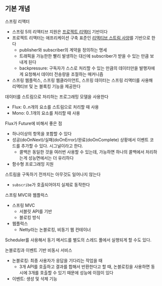 ## 기본 개념
스프링 리액터
- 스프링 5의 리액티브 지원은 [프로젝트 리액터](https://projectreactor.io) 기반이다
- 프로젝트 리액터는 애프리케이션 구축 표준인 [리액티브 스트림 사양](http://www.reactive-streams.org)를 기반으로 한다
   - publisher와 subscriber의 계약을 정의하는 명세
   - 트래픽을 가능한한 빨리 발생하는 대신에 subscriber가 받을 수 있는 만큼 보내게 된다
   - backpressure: 구독자가 스스로 처리할 수 있는 만큼의 데이터만을 발행자에게 요청해서 데이터 전송량을 조절하는 매커니즘
- 스프링 웹플럭스, 스프링 웹클라이언트, 스프링 데이터는 스프링 리액터를 사용해 리액티브 및 논 블록킹 기능을 제공한다

데이터를 스트림으로 처리하는 프로그래밍 모델을 사용한다
- Flux: 0..n개의 요소를 스트림으로 처리할 때 사용
- Mono: 0..1개의 요소를 처리할 때 사용

Flux가 Future에 비해서 좋은 점
- 하나이상의 항목을 포함할 수 있다
- 성공(doOnNext)/실패(doOnError)/완료(doOnComplete) 상황에서 이벤트 코드를 추가할 수 있다. 시그널이라고 한다. 
   - 콜백은 동일한 것을 여러번 사용할 수 있는데, 가능하면 하나의 콜백에서 처리하는게 성능면에서는 더 유리하다
- 함수형 프로그래밍 지원

스트림을 구독하기 전까지는 아무것도 일어나지 않는다
- `subscribe`가 호출되어야지 실제로 동작한다

스프링 MVC와 웹플럭스
- 스프링 MVC
   - 서블릿 API를 기반
   - 블로킹 방식
- 웹플럭스
   - Netty라는 논블로킹, 비동기 웹 컨테이너

Scheduler를 사용해서 동기 메서드를 별도의 스레드 풀에서 실행되게 할 수도 있다. 

논블로킹과 이벤트 기반 비동시 서비스
- 논블로킹: 최종 사용자가 응답을 기다리는 작업을 때 
   - 3개 API를 호출하고 결과를 합해서 반환한다고 할 때, 논블로킹을 사용하면 동시에 3개를 호출할 수 있기 때문에 성능에 이점이 있다
- 이벤트: 생성 및 삭제 기능